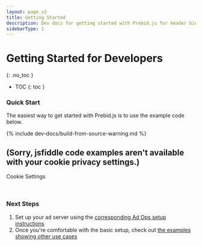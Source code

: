 ```yaml
---
layout: page_v2
title: Getting Started
description: Dev docs for getting started with Prebid.js for header bidding
sidebarType: 1
---
```




# Getting Started for Developers
{: .no_toc }

* TOC
{: toc }

### Quick Start

The easiest way to get started with Prebid.js is to use the example code below.

{% include dev-docs/build-from-source-warning.md %}

<!-- JSFiddle -->
<div id="jsfiddle" class="col-md-12">
<h2>(Sorry, jsfiddle code examples aren't available with your cookie privacy settings.)</h2>
<p><a class="optanon-show-settings">Cookie Settings</a></p><br/>
</div>

<script type="text/javascript">
Optanon.InsertHtml('<iframe width="100%" height="1600" src="//jsfiddle.net/Prebid_Examples/bryzc7g6/3/embedded/html,result/" allowfullscreen="allowfullscreen" frameborder="0"></iframe>', 'jsfiddle', null, {deleteSelectorContent: true}, 3);
</script>

### Next Steps

1. Set up your ad server using the [corresponding Ad Ops setup instructions]({{site.baseurl}}/adops/send-all-bids-adops.html)
2. Once you're comfortable with the basic setup, check out [the examples showing other use cases]({{site.baseurl}}/dev-docs/examples/basic-example.html)



